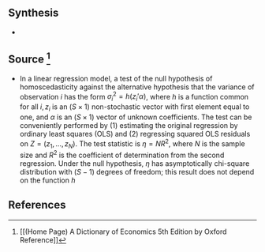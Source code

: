 ## Synthesis
- 
## Source [^1]
- In a linear regression model, a test of the null hypothesis of homoscedasticity against the alternative hypothesis that the variance of observation $i$ has the form $\sigma_i^2 = h(z_i'\alpha)$, where $h$ is a function common for all $i, z_i$ is an $(S \times 1)$ non-stochastic vector with first element equal to one, and $\alpha$ is an $(S \times 1)$ vector of unknown coefficients. The test can be conveniently performed by $(1)$ estimating the original regression by ordinary least squares (OLS) and (2) regressing squared OLS residuals on $Z = (z_1, ..., z_N)$. The test statistic is $\eta = NR^2$, where $N$ is the sample size and $R^2$ is the coefficient of determination from the second regression. Under the null hypothesis, $\eta$ has asymptotically chi-square distribution with ($S-1$) degrees of freedom; this result does not depend on the function $h$ 
## References

[^1]: [[(Home Page) A Dictionary of Economics 5th Edition by Oxford Reference]]